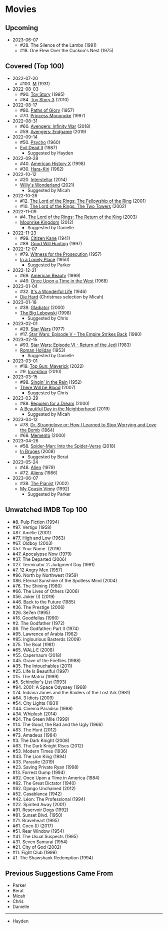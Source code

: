 # Movies

## Upcoming


- 2023-06-07
  - #28. The Silence of the Lambs (1991)
  - #18. One Flew Over the Cuckoo's Nest (1975)

## Covered (Top 100)

- 2022-07-20
  - #100. [M](M.md) (1931)
- 2022-08-03
  - #90. [Toy Story](Toy-Stories.md) (1995)
  - #84. [Toy Story 3](Toy-Stories.md) (2010)
- 2022-08-17
  - #80. [Paths of Glory](Paths-of-Glory.md) (1957)
  - #70. [Princess Mononoke](Princess-Mononoke.md) (1997)
- 2022-08-31
  - #60. [Avengers: Infinity War](Avengers.md) (2018)
  - #59. [Avengers: Endgame](Avengers.md) (2019)
- 2022-09-14
  - #50. [Psycho](Psycho.md) (1960)
  - [Evil Dead II](Evil-Dead-II.md) (1987)
    - Suggested by Hayden
- 2022-09-28
  - #40. [American History X](American-History-X.md) (1998)
  - #30. [Hara-Kiri](HaraKiri.md) (1962)
- 2022-10-12
  - #20. [Interstellar](Interstellar.md) (2014)
  - [Willy's Wonderland](Willys-Wondlerland.md) (2021)
    - Suggested by Micah
- 2022-10-26
  - #12. [The Lord of the Rings: The Fellowship of the Ring](Lord-of-the-Rings.md) (2001)
  - #10. [The Lord of the Rings: The Two Towers](Lord-of-the-Rings.md) (2002)
- 2022-11-09
  - #4. [The Lord of the Rings: The Return of the King](Lord-of-the-Rings.md) (2003)
  - [Moonrise Kingdom](Moonrise-Kingdom.md) (2012)
    - Suggested by Danielle
- 2022-11-23
  - #99. [Citizen Kane](Citizen-Kane.md) (1941)
  - #89. [Good Will Hunting](Good-Will-Hunting.md) (1997)
- 2022-12-07
  - #79. [Witness for the Prosecution](Witness-for-the-Prosecution.md) (1957)
  - [In a Lonely Place](In-a-Lonely-Place) (1950)
    - Suggested by Parker
- 2022-12-21
  - #69. [American Beauty](American-Beauty.md) (1999)
  - #49. [Once Upon a Time in the West](Once-Upon-a-Time-in-the-West.md) (1968)
- 2023-01-04
  - #32. [It's a Wonderful Life](Its-A-Wonderful-Life.md) (1946)
  - [Die Hard](Die-Hard.md) (Christmas selection by Micah)
- 2023-01-18
  - #39. [Gladiator](Gladiator.md) (2000)
  - [The Big Lebowski](The-Big-Lebowski.md) (1998)
    - Suggested by Chris
- 2023-02-01
  - #29. [Star Wars](Star-Wars.md) (1977)
  - #17. [Star Wars: Episode V - The Empire Strikes Back](Star-Wars.md) (1980)
- 2023-02-15
  - #93. [Star Wars: Episode VI - Return of the Jedi](Star-Wars.md) (1983)
  - [Roman Holiday](Roman-Holiday.md) (1953)
    - Suggested by Danielle
- 2023-03-01
  - #19. [Top Gun: Maverick](Top-Gun:Maverick.md) (2022)
  - #9. [Inception](Inception.md) (2010)
- 2023-03-15
  - #98. [Singin' in the Rain](Singin-in-the-Rain.md) (1952)
  - [There Will be Blood](There-Will-be-Blood.md) (2007)
    - Suggested by Chris
- 2023-03-29
  - #88. [Requiem for a Dream](Requiem-for-a-Dream.md) (2000)
  - [A Beautiful Day in the Neighborhood](A-Beautiful-Day-in-the-Neighborhood.md) (2019)
    - Suggested by Micah
- 2023-04-12
  - #78. [Dr. Strangelove or: How I Learned to Stop Worrying and Love the Bomb](Dr-Strangelove-or-How-I-Learned-to-Stop-Worrying-and-Love-the-Bomb.md) (1964)
  - #68. [Memento](Memento.md) (2000)
- 2023-04-26
  - #58. [Spider-Man: Into the Spider-Verse](Spider-Man:Into-the-Spider-Verse.md) (2018)
  - [In Bruges](In-Bruges.md) (2008)
    - Suggested by Berat
- 2023-05-24
  - #48. [Alien](Alien.md) (1979)
  - #72. [Aliens](Alien.md) (1986)
- 2023-06-07
  - #38. [The Pianist](The-Pianist.md) (2002)
  - [My Cousin Vinny](My-Cousin-Vinny.md) (1992)
    - Suggested by Parker

## Unwatched IMDB Top 100

- #8. Pulp Fiction (1994)
- #97. Vertigo (1958)
- #87. Amélie (2001)
- #77. High and Low (1963)
- #67. Oldboy (2003)
- #57. Your Name. (2016)
- #47. Apocalypse Now (1979)
- #37. The Departed (2006)
- #27. Terminator 2: Judgment Day (1991)
- #7. 12 Angry Men (1957)
- #96. North by Northwest (1959)
- #86. Eternal Sunshine of the Spotless Mind (2004)
- #76. The Shining (1980)
- #66. The Lives of Others (2006)
- #56. Joker (I) (2019)
- #46. Back to the Future (1985)
- #36. The Prestige (2006)
- #26. Se7en (1995)
- #16. Goodfellas (1990)
- #2. The Godfather (1972)
- #6. The Godfather: Part II (1974)
- #95. Lawrence of Arabia (1962)
- #85. Inglourious Basterds (2009)
- #75. The Boat (1981)
- #65. WALL·E (2008)
- #55. Capernaum (2018)
- #45. Grave of the Fireflies (1988)
- #35. The Intouchables (2011)
- #25. Life Is Beautiful (1997)
- #15. The Matrix (1999)
- #5. Schindler's List (1993)
- #94. 2001: A Space Odyssey (1968)
- #74. Indiana Jones and the Raiders of the Lost Ark (1981)
- #64. 3 Idiots (2009)
- #54. City Lights (1931)
- #44. Cinema Paradiso (1988)
- #34. Whiplash (2014)
- #24. The Green Mile (1999)
- #14. The Good, the Bad and the Ugly (1966)
- #83. The Hunt (2012)
- #73. Amadeus (1984)
- #3. The Dark Knight (2008)
- #63. The Dark Knight Rises (2012)
- #53. Modern Times (1936)
- #43. The Lion King (1994)
- #33. Parasite (2019)
- #23. Saving Private Ryan (1998)
- #13. Forrest Gump (1994)
- #92. Once Upon a Time in America (1984)
- #82. The Great Dictator (1940)
- #62. Django Unchained (2012)
- #52. Casablanca (1942)
- #42. Léon: The Professional (1994)
- #22. Spirited Away (2001)
- #91. Reservoir Dogs (1992)
- #81. Sunset Blvd. (1950)
- #71. Braveheart (1995)
- #61. Coco (I) (2017)
- #51. Rear Window (1954)
- #41. The Usual Suspects (1995)
- #31. Seven Samurai (1954)
- #21. City of God (2002)
- #11. Fight Club (1999)
- #1. The Shawshank Redemption (1994)

## Previous Suggestions Came From

- Parker
- Berat
- Micah
- Chris
- Danielle
---
- Hayden
